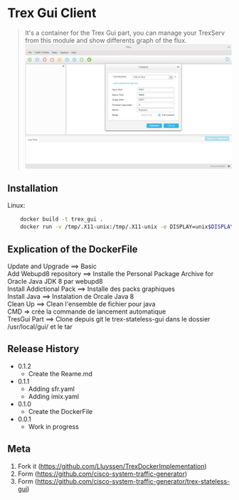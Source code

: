 # Trex Gui Client
>It's a container for the Trex Gui part, you can manage your TrexServ from this module and show differents graph of the flux.
![](Login.png)

## Installation

Linux:

```sh
	docker build -t trex_gui .
	docker run -v /tmp/.X11-unix:/tmp/.X11-unix -e DISPLAY=unix$DISPLAY trex_gui:latest
```

## Explication of the DockerFile

Update and Upgrade ==> Basic <br />
Add Webupd8 repository ==> Installe the Personal Package Archive for Oracle Java JDK 8 par webupd8 <br />
Install Addictional Pack ==> Installe  des packs graphiques <br />
Install Java ==> Instalation de Orcale Java 8 <br />
Clean Up ==> Clean l'ensemble de fichier pour java <br />
CMD => crée la commande de lancement automatique <br />
TresGui Part ==> Clone depuis git le trex-stateless-gui dans le dossier /usr/local/gui/ et le tar <br />

## Release History

* 0.1.2
    * Create the Reame.md
* 0.1.1
    * Adding sfr.yaml
    * Adding imix.yaml
* 0.1.0
    * Create the DockerFile
* 0.0.1
    * Work in progress

## Meta

1. Fork it (<https://github.com/Lluyssen/TrexDockerImplementation>)
2. Form (<https://github.com/cisco-system-traffic-generator>)
2. Form (<https://github.com/cisco-system-traffic-generator/trex-stateless-gui>)